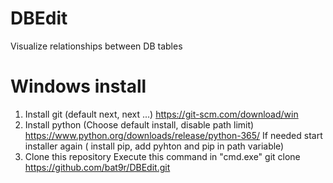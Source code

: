 # DBEdit
Visualize relationships between DB tables

# Windows install
1. Install git (default next, next ...)
https://git-scm.com/download/win
2. Install python (Choose default install, disable path limit)
https://www.python.org/downloads/release/python-365/
If needed start installer again ( install pip, add pyhton and pip in path variable)
3. Clone this repository
Execute this command in "cmd.exe"
git clone https://github.com/bat9r/DBEdit.git
